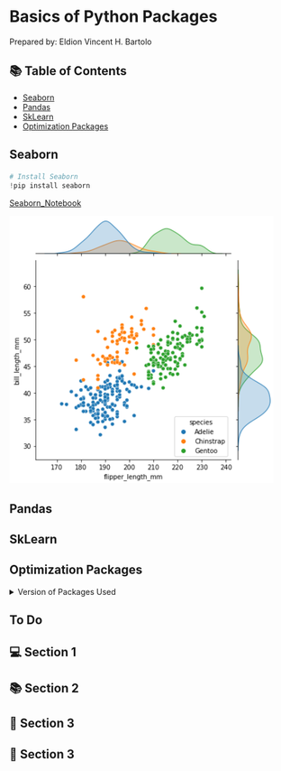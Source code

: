 # Basics of Python Packages

Prepared by: Eldion Vincent H. Bartolo

## :books: Table of Contents

* [Seaborn](#Seaborn)
* [Pandas](#Pandas)
* [SkLearn](#SkLearn)
* [Optimization Packages](#Optimization-Packages)

## Seaborn
```python
# Install Seaborn
!pip install seaborn
```

[Seaborn_Notebook](https://github.com/ehbartolo/Basics-of-Python-Packages/blob/main/Seaborn%20Tutorials.ipynb)

![png](images/Seaborn_Sample.PNG)

## Pandas

## SkLearn

## Optimization Packages

<details>
  <summary>Version of Packages Used</summary>

|       | Python  | Seaborn | Pandas | SkLearn | Scipy |
| :---: | :---: | :---: | :---: | :---:  | :---:  |
| Version  | 1 | 2 | 3 | 4 | 5     | 

</details>



## To Do
## :computer: Section 1

## :books: Section 2

## :key: Section 3

## :mag_right: Section 3



